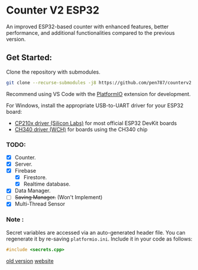 # Counter V2 ESP32
An improved ESP32-based counter with enhanced features, better performance, and additional functionalities compared to the previous version.

## Get Started:
Clone the repository with submodules.
```bash
git clone --recurse-submodules -j8 https://github.com/pen787/counterv2.git
```

Recommend using VS Code with the [PlatformIO](https://platformio.org/) extension for development.

For Windows, install the appropriate USB-to-UART driver for your ESP32 board:  
- [CP210x driver (Silicon Labs)](https://www.silabs.com/developers/usb-to-uart-bridge-vcp-drivers) for most official ESP32 DevKit boards  
- [CH340 driver (WCH)](https://www.wch.cn/downloads/CH341SER_ZIP.html) for boards using the CH340 chip

### TODO:
- [X] Counter.
- [X] Server.
- [X] Firebase
  - [X] Firestore.
  - [X] Realtime database.
- [X] Data Manager.
- [ ] ~~Saving Manager.~~ (Won't Implement)
- [X] Multi-Thread Sensor

### Note :
Secret variables are accessed via an auto-generated header file.
You can regenerate it by re-saving `platformio.ini`.
Include it in your code as follows:
```cpp 
#include <secrets.cpp>
```

[old version](https://github.com/pen787/250614-123010-esp12e)
[website](https://github.com/pen787/people-counter-app)
